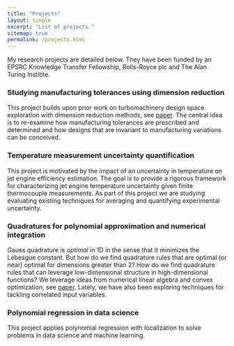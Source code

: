 ```yaml
---
title: "Projects"
layout: single
excerpt: "List of projects."
sitemap: true
permalink: /projects.html
---
```


My research projects are detailed below. They have been funded by an EPSRC Knowledge Transfer Fellowship, Rolls-Royce plc and The Alan Turing Institite.

### Studying manufacturing tolerances using dimension reduction
This project builds upon prior work on turbomachinery design space exploration with dimension reduction methods, see [paper](http://turbomachinery.asmedigitalcollection.asme.org/article.aspx?articleid=2668256). The central idea is to re-examine how manufacturing tolerances are prescribed and determined and how designs that are invariant to manufacturing variations can be conceived. 

### Temperature measurement uncertainty quantification
This project is motivated by the impact of an uncertainty in temperature on jet engine efficiency estimation. The goal is to provide a rigorous framework for characterizing jet engine temperature uncertainty given finite thermocouple measurements. As part of this project we are studying evaluating existing techniques for averaging and quantifying experimental uncertainty. 

### Quadratures for polynomial approximation and numerical integration
Gauss quadrature is *optimal* in 1D in the sense that it minimizes the Lebesgue constant. But how do we find quadrature rules that are optimal (or near) optimal for dimensions greater than 2? How do we find quadrature rules that can leverage low-dimensional structure in high-dimensional functions? We leverage ideas from numerical linear algebra and convex optimization, see [paper](https://arxiv.org/pdf/1805.07296.pdf). Lately, we have also been exploring techniques for tackling correlated input variables. 

### Polynomial regression in data science
This project applies polynomial regression with localization to solve problems in data science and machine learning. 

